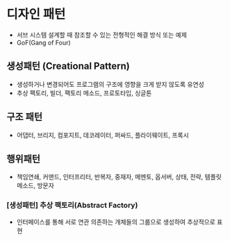 # 디자인 패턴
- 서브 시스템 설계할 때 참조할 수 있는 전형적인 해결 방식 또는 예제
- GoF(Gang of Four)

## 생성패턴 (Creational Pattern)
- 생성하거나 변경되어도 프로그램의 구조에 영향을 크게 받지 않도록 유연성
- 추상 팩토리, 빌더, 팩토리 메소드, 프로토타입, 싱글톤

## 구조 패턴
- 어댑터, 브리지, 컴포지트, 데코레이터, 퍼싸드, 플라이웨이트, 프록시

## 행위패턴
- 책임연쇄, 커맨드, 인터프리터, 반복자, 중재자, 메멘토, 옵서버, 상태, 전략, 템플릿 메소드, 방문자


### [생성패턴] 추상 팩토리(Abstract Factory)
- 인터페이스를 통해 서로 연관 의존하는 개체들의 그룹으로 생성하여 추상적으로 표현

